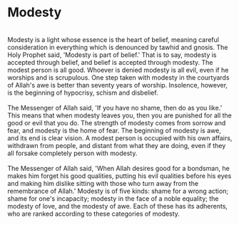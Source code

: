 Modesty
=======

   
 Modesty is a light whose essence is the heart of belief, meaning
careful consideration in everything which is denounced by tawhid and
gnosis. The Holy Prophet said, 'Modesty is part of belief.' That is to
say, modesty is accepted through belief, and belief is accepted through
modesty. The modest person is all good. Whoever is denied modesty is all
evil, even if he worships and is scrupulous. One step taken with modesty
in the courtyards of Allah's awe is better than seventy years of
worship. Insolence, however, is the beginning of hypocrisy, schism and
disbelief.  
    
 The Messenger of Allah said, 'If you have no shame, then do as you
like.’ This means that when modesty leaves you, then you are punished
for all the good or evil that you do. The strength of modesty comes from
sorrow and fear, and modesty is the home of fear. The beginning of
modesty is awe, and its end is clear vision. A modest person is occupied
with his own affairs, withdrawn from people, and distant from what they
are doing, even if they all forsake completely person with modesty.  
    
 The Messenger of Allah said, 'When Allah desires good for a bondsman,
he makes him forget his good qualities, putting his evil qualities
before his eyes and making him dislike sitting with those who turn away
from the remembrance of Allah.' Modesty is of five kinds: shame for a
wrong action; shame for one's incapacity; modesty in the face of a noble
equality; the modesty of love, and the modesty of awe. Each of these has
its adherents, who are ranked according to these categories of modesty.


